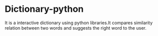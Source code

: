 # Dictionary-python
It is a interactive dictionary using python libraries.It compares similarity relation between two words and suggests the right word to the user.

